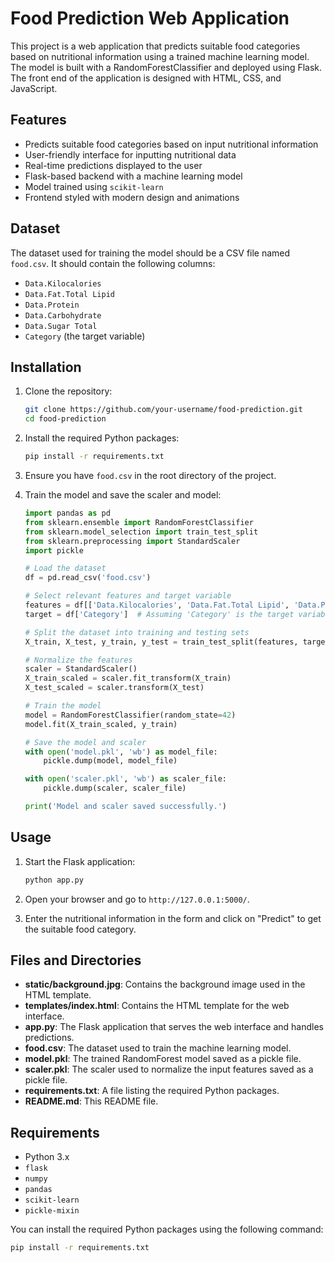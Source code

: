 # Food Prediction Web Application

This project is a web application that predicts suitable food categories based on nutritional information using a trained machine learning model. The model is built with a RandomForestClassifier and deployed using Flask. The front end of the application is designed with HTML, CSS, and JavaScript.

## Features

- Predicts suitable food categories based on input nutritional information
- User-friendly interface for inputting nutritional data
- Real-time predictions displayed to the user
- Flask-based backend with a machine learning model
- Model trained using `scikit-learn`
- Frontend styled with modern design and animations

## Dataset

The dataset used for training the model should be a CSV file named `food.csv`. It should contain the following columns:

- `Data.Kilocalories`
- `Data.Fat.Total Lipid`
- `Data.Protein`
- `Data.Carbohydrate`
- `Data.Sugar Total`
- `Category` (the target variable)

## Installation

1. Clone the repository:
    ```bash
    git clone https://github.com/your-username/food-prediction.git
    cd food-prediction
    ```

2. Install the required Python packages:
    ```bash
    pip install -r requirements.txt
    ```

3. Ensure you have `food.csv` in the root directory of the project.

4. Train the model and save the scaler and model:
    ```python
    import pandas as pd
    from sklearn.ensemble import RandomForestClassifier
    from sklearn.model_selection import train_test_split
    from sklearn.preprocessing import StandardScaler
    import pickle

    # Load the dataset
    df = pd.read_csv('food.csv')

    # Select relevant features and target variable
    features = df[['Data.Kilocalories', 'Data.Fat.Total Lipid', 'Data.Protein', 'Data.Carbohydrate', 'Data.Sugar Total']]
    target = df['Category']  # Assuming 'Category' is the target variable

    # Split the dataset into training and testing sets
    X_train, X_test, y_train, y_test = train_test_split(features, target, test_size=0.2, random_state=42)

    # Normalize the features
    scaler = StandardScaler()
    X_train_scaled = scaler.fit_transform(X_train)
    X_test_scaled = scaler.transform(X_test)

    # Train the model
    model = RandomForestClassifier(random_state=42)
    model.fit(X_train_scaled, y_train)

    # Save the model and scaler
    with open('model.pkl', 'wb') as model_file:
        pickle.dump(model, model_file)

    with open('scaler.pkl', 'wb') as scaler_file:
        pickle.dump(scaler, scaler_file)

    print('Model and scaler saved successfully.')
    ```

## Usage

1. Start the Flask application:
    ```bash
    python app.py
    ```

2. Open your browser and go to `http://127.0.0.1:5000/`.

3. Enter the nutritional information in the form and click on "Predict" to get the suitable food category.

## Files and Directories

- **static/background.jpg**: Contains the background image used in the HTML template.
- **templates/index.html**: Contains the HTML template for the web interface.
- **app.py**: The Flask application that serves the web interface and handles predictions.
- **food.csv**: The dataset used to train the machine learning model.
- **model.pkl**: The trained RandomForest model saved as a pickle file.
- **scaler.pkl**: The scaler used to normalize the input features saved as a pickle file.
- **requirements.txt**: A file listing the required Python packages.
- **README.md**: This README file.

## Requirements

- Python 3.x
- `flask`
- `numpy`
- `pandas`
- `scikit-learn`
- `pickle-mixin`

You can install the required Python packages using the following command:
```bash
pip install -r requirements.txt
